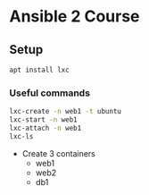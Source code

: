 # Ansible 2 Course

## Setup

```bash
apt install lxc
``` 

### Useful commands

```bash
lxc-create -n web1 -t ubuntu
lxc-start -n web1
lxc-attach -n web1
lxc-ls

```

+ Create 3 containers 
	+ web1
	+ web2
	+ db1




